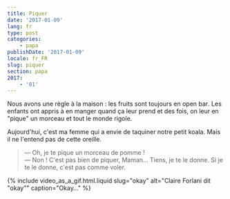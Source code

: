 ```yaml
---
title: Piquer
date: '2017-01-09'
lang: fr
type: post
categories:
    - papa
publishDate: '2017-01-09'
locale: fr_FR
slug: piquer
section: papa
2017:
    - '01'
---
```


Nous avons une règle à la maison : les fruits sont toujours en <span lang="en">open bar</span>. Les enfants ont appris à en manger quand ça leur prend et des fois, on leur en "pique" un morceau et tout le monde rigole.

<!--more-->

Aujourd'hui, c'est ma femme qui a envie de taquiner notre petit koala. Mais il ne l'entend pas de cette oreille.

> — Oh, je te pique un morceau de pomme !  
> — Non ! C'est pas bien de piquer, Maman… Tiens, je te le donne. Si je te le donne, c'est pas comme voler.

{% include video_as_a_gif.html.liquid
    slug="okay"
    alt="Claire Forlani dit &quot;okay&quot;"
    caption="Okay…"
%}